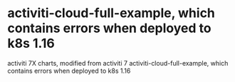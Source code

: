 # activiti-cloud-full-example, which contains errors when deployed to k8s 1.16

activiti 7X charts, modified from activiti 7 activiti-cloud-full-example, which contains errors when deployed to k8s 1.16
